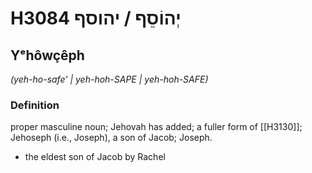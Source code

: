 # H3084 יְהוֹסֵף / יהוסף

## Yᵉhôwçêph

_(yeh-ho-safe' | yeh-hoh-SAPE | yeh-hoh-SAFE)_

### Definition

proper masculine noun; Jehovah has added; a fuller form of [[H3130]]; Jehoseph (i.e., Joseph), a son of Jacob; Joseph.

- the eldest son of Jacob by Rachel
